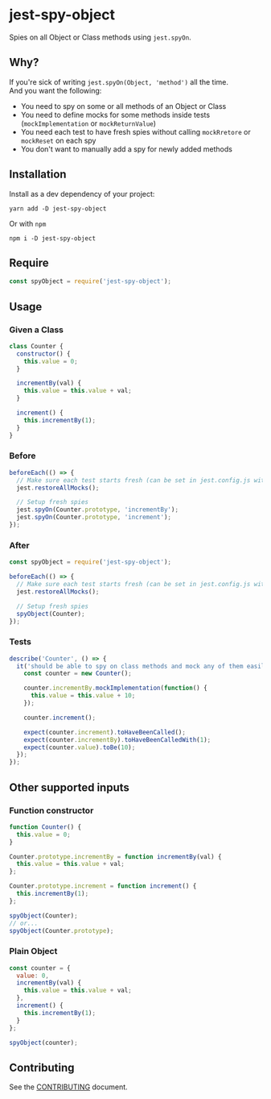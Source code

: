 # jest-spy-object

Spies on all Object or Class methods using `jest.spyOn`.

## Why?

If you're sick of writing `jest.spyOn(Object, 'method')` all the time.  
And you want the following:

* You need to spy on some or all methods of an Object or Class
* You need to define mocks for some methods inside tests (`mockImplementation` or `mockReturnValue`)
* You need each test to have fresh spies without calling `mockRretore` or `mockReset` on each spy
* You don't want to manually add a spy for newly added methods

## Installation

Install as a dev dependency of your project:

```
yarn add -D jest-spy-object
```

Or with `npm`

```
npm i -D jest-spy-object
```

## Require

```js
const spyObject = require('jest-spy-object');
```

## Usage

### Given a Class

```js
class Counter {
  constructor() {
    this.value = 0;
  }

  incrementBy(val) {
    this.value = this.value + val;
  }

  increment() {
    this.incrementBy(1);
  }
}
```

### Before

```js
beforeEach(() => {
  // Make sure each test starts fresh (can be set in jest.config.js with `restoreMocks: true`)
  jest.restoreAllMocks();

  // Setup fresh spies
  jest.spyOn(Counter.prototype, 'incrementBy');
  jest.spyOn(Counter.prototype, 'increment');
});
```

### After

```js
const spyObject = require('jest-spy-object');

beforeEach(() => {
  // Make sure each test starts fresh (can be set in jest.config.js with `restoreMocks: true`)
  jest.restoreAllMocks();

  // Setup fresh spies
  spyObject(Counter);
});
```

### Tests

```js
describe('Counter', () => {
  it('should be able to spy on class methods and mock any of them easily', () => {
    const counter = new Counter();

    counter.incrementBy.mockImplementation(function() {
      this.value = this.value + 10;
    });

    counter.increment();

    expect(counter.increment).toHaveBeenCalled();
    expect(counter.incrementBy).toHaveBeenCalledWith(1);
    expect(counter.value).toBe(10);
  });
});
```

## Other supported inputs

### Function constructor

```js
function Counter() {
  this.value = 0;
}

Counter.prototype.incrementBy = function incrementBy(val) {
  this.value = this.value + val;
};

Counter.prototype.increment = function increment() {
  this.incrementBy(1);
};

spyObject(Counter);
// or...
spyObject(Counter.prototype);
```

### Plain Object

```js
const counter = {
  value: 0,
  incrementBy(val) {
    this.value = this.value + val;
  },
  increment() {
    this.incrementBy(1);
  }
};

spyObject(counter);
```

## Contributing

See the [CONTRIBUTING](CONTRIBUTING.md) document.
